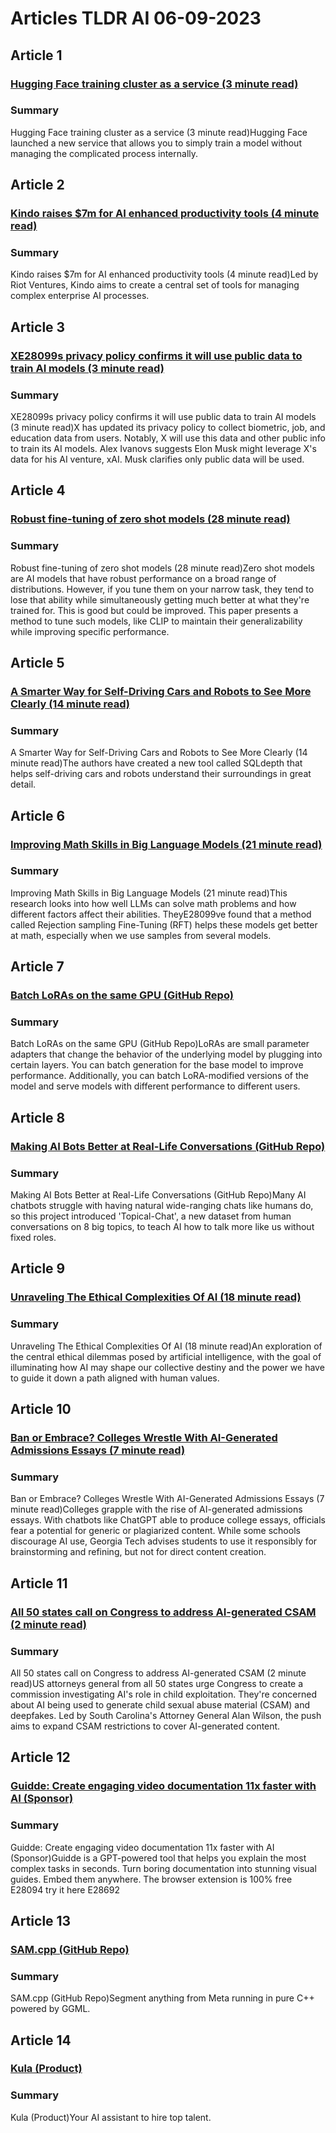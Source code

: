# Articles TLDR AI 06-09-2023

## Article 1
### [Hugging Face training cluster as a service (3 minute read)](https://tldr.tech)
### Summary 
 Hugging Face training cluster as a service (3 minute read)Hugging Face launched a new service that allows you to simply train a model without managing the complicated process internally.

## Article 2
### [Kindo raises $7m for AI enhanced productivity tools (4 minute read)](https://tldr.tech)
### Summary 
 Kindo raises $7m for AI enhanced productivity tools (4 minute read)Led by Riot Ventures, Kindo aims to create a central set of tools for managing complex enterprise AI processes.

## Article 3
### [XE28099s privacy policy confirms it will use public data to train AI models (3 minute read)](https://tldr.tech)
### Summary 
 XE28099s privacy policy confirms it will use public data to train AI models (3 minute read)X has updated its privacy policy to collect biometric, job, and education data from users. Notably, X will use this data and other public info to train its AI models. Alex Ivanovs suggests Elon Musk might leverage X's data for his AI venture, xAI. Musk clarifies only public data will be used.

## Article 4
### [Robust fine-tuning of zero shot models (28 minute read)](https://tldr.tech)
### Summary 
 Robust fine-tuning of zero shot models (28 minute read)Zero shot models are AI models that have robust performance on a broad range of distributions. However, if you tune them on your narrow task, they tend to lose that ability while simultaneously getting much better at what they're trained for. This is good but could be improved. This paper presents a method to tune such models, like CLIP to maintain their generalizability while improving specific performance.

## Article 5
### [A Smarter Way for Self-Driving Cars and Robots to See More Clearly (14 minute read)](https://tldr.tech)
### Summary 
 A Smarter Way for Self-Driving Cars and Robots to See More Clearly (14 minute read)The authors have created a new tool called SQLdepth that helps self-driving cars and robots understand their surroundings in great detail.

## Article 6
### [Improving Math Skills in Big Language Models (21 minute read)](https://tldr.tech)
### Summary 
 Improving Math Skills in Big Language Models (21 minute read)This research looks into how well LLMs can solve math problems and how different factors affect their abilities. TheyE28099ve found that a method called Rejection sampling Fine-Tuning (RFT) helps these models get better at math, especially when we use samples from several models.

## Article 7
### [Batch LoRAs on the same GPU (GitHub Repo)](https://tldr.tech)
### Summary 
 Batch LoRAs on the same GPU (GitHub Repo)LoRAs are small parameter adapters that change the behavior of the underlying model by plugging into certain layers. You can batch generation for the base model to improve performance. Additionally, you can batch LoRA-modified versions of the model and serve models with different performance to different users.

## Article 8
### [Making AI Bots Better at Real-Life Conversations (GitHub Repo)](https://tldr.tech)
### Summary 
 Making AI Bots Better at Real-Life Conversations (GitHub Repo)Many AI chatbots struggle with having natural wide-ranging chats like humans do, so this project introduced 'Topical-Chat', a new dataset from human conversations on 8 big topics, to teach AI how to talk more like us without fixed roles.

## Article 9
### [Unraveling The Ethical Complexities Of AI (18 minute read)</strong>](https://tldr.tech)
### Summary 
 Unraveling The Ethical Complexities Of AI (18 minute read)</strong>An exploration of the central ethical dilemmas posed by artificial intelligence, with the goal of illuminating how AI may shape our collective destiny and the power we have to guide it down a path aligned with human values.

## Article 10
### [Ban or Embrace? Colleges Wrestle With AI-Generated Admissions Essays (7 minute read)](https://tldr.tech)
### Summary 
 Ban or Embrace? Colleges Wrestle With AI-Generated Admissions Essays (7 minute read)Colleges grapple with the rise of AI-generated admissions essays. With chatbots like ChatGPT able to produce college essays, officials fear a potential for generic or plagiarized content. While some schools discourage AI use, Georgia Tech advises students to use it responsibly for brainstorming and refining, but not for direct content creation.

## Article 11
### [All 50 states call on Congress to address AI-generated CSAM (2 minute read)](https://tldr.tech)
### Summary 
 All 50 states call on Congress to address AI-generated CSAM (2 minute read)US attorneys general from all 50 states urge Congress to create a commission investigating AI's role in child exploitation. They're concerned about AI being used to generate child sexual abuse material (CSAM) and deepfakes. Led by South Carolina's Attorney General Alan Wilson, the push aims to expand CSAM restrictions to cover AI-generated content.

## Article 12
### [Guidde: Create engaging video documentation 11x faster with AI (Sponsor)](https://tldr.tech)
### Summary 
 Guidde: Create engaging video documentation 11x faster with AI (Sponsor)Guidde is a GPT-powered tool that helps you explain the most complex tasks in seconds. Turn boring documentation into stunning visual guides. Embed them anywhere. The browser extension is 100% free E28094 try it here E28692

## Article 13
### [SAM.cpp (GitHub Repo)](https://tldr.tech)
### Summary 
 SAM.cpp (GitHub Repo)Segment anything from Meta running in pure C++ powered by GGML.

## Article 14
### [Kula (Product)](https://tldr.tech)
### Summary 
 Kula (Product)Your AI assistant to hire top talent.

